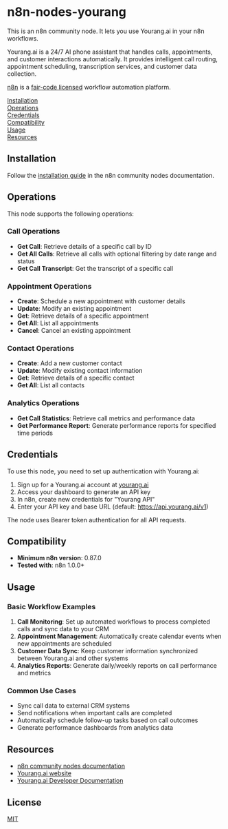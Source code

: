 # n8n-nodes-yourang

This is an n8n community node. It lets you use Yourang.ai in your n8n workflows.

Yourang.ai is a 24/7 AI phone assistant that handles calls, appointments, and customer interactions automatically. It provides intelligent call routing, appointment scheduling, transcription services, and customer data collection.

[n8n](https://n8n.io/) is a [fair-code licensed](https://docs.n8n.io/reference/license/) workflow automation platform.

[Installation](#installation)  
[Operations](#operations)  
[Credentials](#credentials)  
[Compatibility](#compatibility)  
[Usage](#usage)  
[Resources](#resources)  

## Installation

Follow the [installation guide](https://docs.n8n.io/integrations/community-nodes/installation/) in the n8n community nodes documentation.

## Operations

This node supports the following operations:

### Call Operations
- **Get Call**: Retrieve details of a specific call by ID
- **Get All Calls**: Retrieve all calls with optional filtering by date range and status
- **Get Call Transcript**: Get the transcript of a specific call

### Appointment Operations
- **Create**: Schedule a new appointment with customer details
- **Update**: Modify an existing appointment
- **Get**: Retrieve details of a specific appointment
- **Get All**: List all appointments
- **Cancel**: Cancel an existing appointment

### Contact Operations
- **Create**: Add a new customer contact
- **Update**: Modify existing contact information
- **Get**: Retrieve details of a specific contact
- **Get All**: List all contacts

### Analytics Operations
- **Get Call Statistics**: Retrieve call metrics and performance data
- **Get Performance Report**: Generate performance reports for specified time periods

## Credentials

To use this node, you need to set up authentication with Yourang.ai:

1. Sign up for a Yourang.ai account at [yourang.ai](https://yourang.ai/)
2. Access your dashboard to generate an API key
3. In n8n, create new credentials for "Yourang API"
4. Enter your API key and base URL (default: https://api.yourang.ai/v1)

The node uses Bearer token authentication for all API requests.

## Compatibility

- **Minimum n8n version**: 0.87.0
- **Tested with**: n8n 1.0.0+

## Usage

### Basic Workflow Examples

1. **Call Monitoring**: Set up automated workflows to process completed calls and sync data to your CRM
2. **Appointment Management**: Automatically create calendar events when new appointments are scheduled
3. **Customer Data Sync**: Keep customer information synchronized between Yourang.ai and other systems
4. **Analytics Reports**: Generate daily/weekly reports on call performance and metrics

### Common Use Cases

- Sync call data to external CRM systems
- Send notifications when important calls are completed
- Automatically schedule follow-up tasks based on call outcomes
- Generate performance dashboards from analytics data

## Resources

* [n8n community nodes documentation](https://docs.n8n.io/integrations/#community-nodes)
* [Yourang.ai website](https://yourang.ai/)
* [Yourang.ai Developer Documentation](https://developers.yourang.ai/)

## License

[MIT](LICENSE.md)
